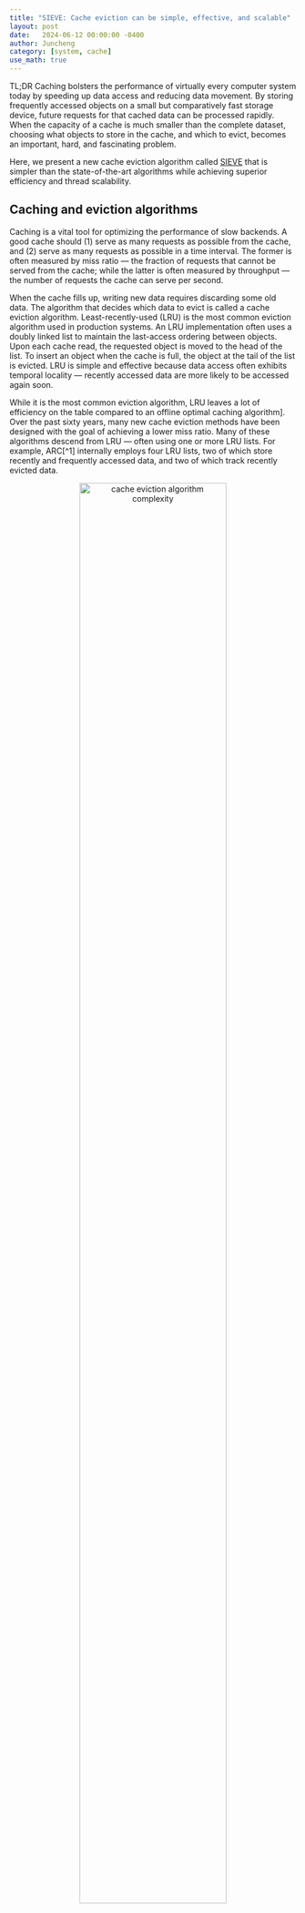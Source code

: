 ```yaml
---
title: "SIEVE: Cache eviction can be simple, effective, and scalable"
layout: post
date:   2024-06-12 00:00:00 -0400
author: Juncheng
category: [system, cache]
use_math: true
---
```


TL;DR
Caching bolsters the performance of virtually every computer system today by speeding up data access and reducing data movement. By storing frequently accessed objects on a small but comparatively fast storage device, future requests for that cached data can be processed rapidly. When the capacity of a cache is much smaller than the complete dataset, choosing what objects to store in the cache, and which to evict, becomes an important, hard, and fascinating problem.

Here, we present a new cache eviction algorithm called [SIEVE](https://sieve-cache.com) that is simpler than the state-of-the-art algorithms while achieving superior efficiency and thread scalability. 


## Caching and eviction algorithms
Caching is a vital tool for optimizing the performance of slow backends. A good cache should (1) serve as many requests as possible from the cache, and (2) serve as many requests as possible in a time interval. The former is often measured by miss ratio — the fraction of requests that cannot be served from the cache; while the latter is often measured by throughput — the number of requests the cache can serve per second. 

When the cache fills up, writing new data requires discarding some old data. The algorithm that decides which data to evict is called a cache eviction algorithm. Least-recently-used (LRU) is the most common eviction algorithm used in production systems. An LRU implementation often uses a doubly linked list to maintain the last-access ordering between objects. Upon each cache read, the requested object is moved to the head of the list. To insert an object when the cache is full, the object at the tail of the list is evicted. LRU is simple and effective because data access often exhibits temporal locality — recently accessed data are more likely to be accessed again soon. 

While it is the most common eviction algorithm, LRU leaves a lot of efficiency on the table compared to an offline optimal caching algorithm]. Over the past sixty years, many new cache eviction methods have been designed with the goal of achieving a lower miss ratio. Many of these algorithms descend from LRU — often using one or more LRU lists. For example, ARC[^1] internally employs four LRU lists, two of which store recently and frequently accessed data, and two of which track recently evicted data. 

<center>
<figure style="width: 80%" class="align-center">
  <img src="/assets/posts/2024-06-12-sieve/complexity.svg" alt="cache eviction algorithm complexity" style="width:80%">
  <figcaption><h4>Figure 1. Eviction algorithms have become increasingly complex over time. The darkness of color indicates the complexity of the algorithm. </h4></figcaption>
</figure> 
</center>

While a range of algorithms have been proposed to improve efficiency, they have become increasingly complex over time. As a result, these algorithms are difficult for systems builders to implement and debug, and most of them have never been adopted in real systems. 

Moreover, LRU and LRU-based algorithms suffer from a scalability problem. Because each cache read modifies the head of a doubly linked list, which is guarded by a lock, an LRU cache cannot exploit the many cores in modern CPUs.

Can we yearn, then, for a cache algorithm that is not just efficient and scalable, but also simple enough to be practical? History suggests the pursuit is unlikely to bear fruit, but a richer trove of data than researchers have previously had available lends us hope. 





## Modern web cache workloads
While the very mention of caching may conjure images of traditional block and page caches, the web cache deployments that power our online life have grown meteorically over the past decade. In the data center, for instance, key-value caches are widely deployed at scale (e.g., PBs at Google[^2]) to temporarily store computed results, such as SQL query results and machine learning predictions. On the edge of the Internet, Content Delivery Networks (CDNs) deliver images and videos to end-users quickly and cheaply. 

The data access patterns of these web caches, specifically in key-value and CDN workloads, differ markedly from traditional page cache workloads. For instance, whereas loops and scans of address ranges are common access patterns in block cache workloads[^3], they are very rare in web cache workloads. Instead, the objects in web cache workloads invariably exhibit skewed and long-tailed popularity distributions that follow a power-law[^4]. 




<center>
<figure style="width: 80%" class="align-center">
  <img src="/assets/posts/2024-06-12-sieve/oneHit.svg" alt="a toy example of one-hit wonders" style="width:80%">
  <figcaption><h4>Figure 2. A toy example illustrating that shorter request sequences have higher one-hit-wonder ratios. There are seventeen requests for five objects, one of which (E) is a one-hit wonder. In a shorter request sequence, e.g., from the first to the eighth request, there are four objects, two of which (C and D) are one-hit wonders. </h4></figcaption>
</figure> 
</center>


Our recent study found that most objects in web cache workloads are never reused before being evicted[^5]. Following an industry convention, we call these objects one-hit wonders. The metric one-hit-wonder ratio measures the fraction of objects being one-hit wonders in a request sequence. We found that shorter request sequences often show higher one-hit-wonder ratios. The figure above shows an example request sequence, where the full sequence has seventeen requests for five objects. There is only one one-hit wonder in the sequence and the one-hit-wonder ratio is 20%. However, if we consider only the window of requests between one and eight then there are four objects being requested and the one-hit-wonder ratio is 50%. 

Why do we care about short request sequences? The reason is simple — a cache has limited capacity, so it will not observe the full request sequence before it begins to evict objects. The implication of this observation is that most of the objects in the cache are not reused before eviction. Therefore, we should not keep these objects around in the cache for a long time. But how do we know what items are worth keeping? 




## How to design more efficient yet simple eviction algorithms 
We view a cache as a list logically ordered by eviction preference — items would be evicted in that preference order[^6]. Promotion and demotion are two internal operations used to maintain the object ordering in a cache. Traditional LRU-based algorithms use eager promotion, which moves an object to the head of the list upon each request. Meanwhile, they rely on passive demotion to move objects down the list. 

However, the LRU approach has two drawbacks. First, eager promotion requires taking a lock on each cache hit, which limits the throughput and scalability of the cache. Second, as we have shown, many objects in the cache are one-hit wonders, yet passive demotion allows them to stay in the cache for a long time and waste precious space from others. The problem gets amplified in the big data era where a huge volume of data is being generated while most data are rarely accessed again. 





<center>
<figure style="width: 80%" class="align-center">
  <img src="/assets/posts/2024-06-12-sieve/lpqd.svg" alt="Lazy promotion, quick demotion" style="width:80%">
  <figcaption><h4>Figure 3. Traditional LRU-based eviction algorithms focus on eager promotion and passive demotion. We argue that quick demotion and lazy promotion should be used. </h4></figcaption>
</figure> 
</center>


We argue that an efficient cache eviction algorithm should use lazy promotion and quick demotion[^6]. Lazy promotion decides whether to promote cached objects or not only at eviction time, aiming to retain popular objects with minimal effort. An example of lazy promotion is adding reinsertion to FIFO (First-in-first-out). Lazy promotion can improve (1) throughput due to less computation and lock contention and (2) efficiency due to more information about an object at eviction. 
Quick demotion removes most objects quickly after they are inserted. This is critical because most objects are not reused before eviction. Our previous work leverages this idea and designed S3-FIFO, a cache eviction algorithm that only uses FIFO[^5]. S3-FIFO is an efficient cache algorithm that scales better than state-of-the-art eviction algorithms, but, while simple, is still more intricate than the litmus test of algorithms like LRU. Below, we introduce SIEVE, the simplest approach we have found to effectively achieve both lazy promotion and quick demotion for cache replacement. 






## A new cache eviction algorithm: SIEVE
### SIEVE Design
**Data structure**. SIEVE requires only one FIFO list and one pointer called a “hand”. The list maintains the insertion order between objects. Each object in the list uses one bit to track the visited status. The hand points to the next eviction candidate in the cache and moves from the tail to the head of the list. Note that unlike some existing algorithms, e.g., LRU, FIFO, and CLOCK, in which the eviction candidate is always the tail object, the eviction candidate in SIEVE is an object that can be in the middle of the list. 
<center>
<figure style="width: 80%" class="align-center">
  <img src="/assets/posts/2024-06-12-sieve/sieve_diagram.gif" alt="SIEVE diagram" style="width:80%">
  <figcaption><h4>Figure 4. An illustration of SIEVE operations. </h4></figcaption>
</figure> 
</center>




**SIEVE operations**. A cache hit in SIEVE sets the visited bit of the accessed object to true. For a popular object whose visited bit is already set, cache hits do not perform any metadata update. During a cache miss, SIEVE examines the object pointed by the hand. If it has been visited, the visited bit is reset, and the hand moves to the next position (the retained object stays in the original position of the list). It continues this process until it encounters an object that has not been visited, and it evicts the object. After the eviction, the hand points to the previous object in the list. While an evicted object is in the middle of the queue most of the time, a new object is always inserted into the head of the queue. In other words, the new objects and the retained objects are not mixed together. We illustrate SIEVE operations above. 

<center>
<figure style="width: 80%" class="align-center">
  <img src="/assets/posts/2024-06-12-sieve/sieve_illustration.png" alt="SIEVE illustration" style="width:80%">
  <figcaption><h4>Figure 5. A comparison of SIEVE and FIFO-Reinsertion.The left shows the insertion strategy, while the right shows the difference between object ages between FIFO-reinsertion and SIEVE. Both algorithms use one bit to track object popularity. However, FIFO-Reinsertion reinserts retained objects to the head, mixing with new objects, while SIEVE keeps retained objects at the original position, separating old and new objects. </h4></figcaption>
</figure> 
</center>


At a glance, SIEVE looks similar to FIFO-Reinsertion, also known as CLOCK and Second Chance, which also uses a bit to track popularity. However, SIEVE differs in where a retained object is kept. SIEVE keeps the object in the original, old position. FIFO-Reinsertion, in contrast, inserts the object at the head, together with newly inserted objects, as depicted in the figure above. The moving hand permits SIEVE to perform quick demotions. When the hand moves to the head, new objects that have not been revisited are quickly evicted. We describe the algorithm in more detail below. 



```python
def cache_hit(obj):
    obj.visited = true

def next_hand(hand):
     hand = hand.prev
     if hand is None:
         hand = tail
     return hand

def cache_evict():
     # find the first object that has not been visited
     while hand.visited:
         hand.visited = false
         hand = next_hand(hand)

     obj_to_evict = hand   
     hand = next_hand(hand)   

     # evict the object 
     obj_to_evict.prev.next = obj_to_evict.next
     obj_to_evict.next.prev = obj_to_evict.prev
     remove_from_hash_table(obj_to_evict)

```








### Evaluation 
<style>
    table {
        margin-left: auto;
        margin-right: auto;
    }
</style>

| trace  collection | collection time | #traces | cache type | # request (million) | # object (million) |
|-------------------|----------------:|--------:|-----------:|--------------------:|-------------------:|
| CDN1              |            2021 |    1273 |     object |              37,460 |              2,652 |
| CDN2              |            2018 |     219 |     object |               3,728 |                298 |
| Tencent Photo     |            2018 |       2 |     object |               5,650 |              1,038 |
| Wiki CDN          |            2019 |       3 |     object |               2,863 |                 56 |
| Twitter KV        |            2020 |      54 |         KV |             195,441 |             10,560 |
| Meta KV           |            2022 |       5 |         KV |               1,644 |                 82 |
| Meta CDN          |            2023 |       3 |     object |                 231 |                 76 |



You may wonder how much better a simple algorithm like SIEVE can outperform LRU. We used open-source traces from Twitter, Meta, Wikimedia, Tencent, and two proprietary CDN datasets to evaluate the algorithms. We list the dataset information in Table 1. It consists of 1559 traces that together contain 247,017 million requests to 14,852 million objects. We implemented SIEVE and state-of-the-art eviction algorithms in libCacheSim[^7] to compare their efficiency. We have also implemented SIEVE in Meta Cachelib to compare its throughput and scalability with optimized LRU. We replayed the traces as a closed system with instant on-demand fill. 

Miss ratio serves as a key performance indicator when evaluating the efficiency of a cache system. However, when analyzing different traces (even within the same dataset), the miss ratios can vary significantly, making direct comparisons and visualizations infeasible. Therefore, we calculate the miss ratio reduction relative to FIFO. 





<center>
<figure style="width: 80%" class="align-center">
  <img src="/assets/posts/2024-06-12-sieve/mr_akamai_large_p90.png" alt="effiency result" style="width:64%">
  <figcaption><h4>Figure 6. The boxplot shows the miss ratio reduction from FIFO over all traces in the CDN1 dataset. The box shows P25 and P75, the whiskers show P10 and P90, and the triangle shows the mean. SIEVE achieves similar or better miss ratio reduction compared to state-of-the-art algorithms. </h4></figcaption>
</figure> 
</center>




**Efficiency**. Figure 6 above shows the miss ratio reduction (from FIFO) of different algorithms across traces. SIEVE demonstrates the most significant reductions across nearly all percentiles. For example, SIEVE reduces FIFO’s miss ratio by more than 42% on 10% of the traces (top whisker) with a mean of 21%. As a comparison, all other algorithms have similar or smaller reductions on this dataset. For example, CLOCK/FIFO-Reinsertion, which is conceptually similar to SIEVE, can only reduce FIFO’s miss ratio by 15% on average. Compared to advanced algorithms, e.g., ARC, SIEVE reduces ARC miss ratio by up to 63.2% with a mean of 1.5%. Note that, more than 1000 traces were used in the evaluation, so a small move of the box (e.g., the mean value) is non-trivial. We refer interested readers to further figures in our NSDI'24 paper[^8]. 


<center>
<figure style="width: 80%" class="align-center">
  <img src="/assets/posts/2024-06-12-sieve/metakv_scalability_linear.png" alt="scalability result" style="width:64%">
  <figcaption><h4>Figure 7. SIEVE achieves better thread scalability than optimized LRU. </h4></figcaption>
</figure> 
</center>

**Scalability**. Besides efficiency, throughput is the other important metric for caching systems. Figure 6 BELOW shows how throughput grows with the number of trace replay threads using a production trace from Meta. 
Because scalability is important for production systems, Meta engineers spent a significant amount of effort to improve the scalability of LRU-based algorithms. For example, objects that were promoted to the head of the queue in the last 60 seconds are not promoted again. Moreover, Cachelib uses a lock combining technique to elide expensive coherence and synchronization operations to boost throughput. Therefore, the optimized LRU and TwoQ show impressive scalability results compared to strict LRU. Compared to these LRU-based algorithms, SIEVE does not require “promotion” at each cache hit. Therefore, it is faster and more scalable. At a single thread, SIEVE is 16% faster than the optimized LRU. At 16 threads, SIEVE shows more than 2× higher throughput than the optimized LRU and TwoQ on the Meta trace. 



| Cache library |  Language  | Lines of change |
|:-------------:|:----------:|:---------------:|
|   groupcache  |   Golang   |        21       |
|   mnemonist   | Javascript |        12       |
|     lru-rs    |    Rust    |        16       |
|    lru-dict   | Python + C |        21       |


**Simplicity**. SIEVE not only achieves better efficiency, higher throughput, and better scalability, but it is also very simple. We chose the most popular cache libraries/systems from five different languages: C++, Go, JavaScript, Python, and Rust, and replaced the LRU with SIEVE. Although different libraries/systems have different implementations of LRU, e.g., most use doubly-linked lists, and some use arrays, we find that switching from LRU to SIEVE is very easy. Table 2 shows the number of lines (not including the tests) needed to replace LRU — all implementations require no more than 21 lines of code changes.



### Why does SIEVE work? 

<center>
<figure style="width: 80%" class="align-center">
  <img src="/assets/posts/2024-06-12-sieve/sieve_sifting.png" alt="SIEVE name" style="width:80%">
  <figcaption><h4>Figure 8. An illustration of why SIEVE works. The density of colors indicates inherent object popularity (blue: newly inserted objects; red: old objects in each round), and the letters represent object IDs. The first queue captures the state at the start of the first round, and the second queue captures the state at the end of the first round. </h4></figcaption>
</figure> 
</center>

You may wonder why this algorithm is called SIEVE. The reason is that the “hand” in SIEVE functions as a sieve: it sifts through the cache to filter out unpopular objects and retain the popular ones. We illustrate this process in the figure above. Each column represents a snapshot of the cached objects over time from left to right. As the hand moves from the tail (the oldest object) to the head (the newest object), objects that have not been visited are evicted. For example, after the first round of sifting, objects at least as popular as A remain in the cache while others are evicted. The newly admitted objects are placed at the head of the queue. During the subsequent rounds of sifting, if objects that survived previous rounds remain popular, they will stay in the cache. In such a case, since most old objects are not evicted, the eviction hand quickly moves past the old popular objects to the queue positions close to the head. This allows newly inserted objects to be quickly assessed and evicted, putting greater eviction pressure on unpopular items (such as “one-hit wonders”) than LRU-based eviction algorithms. 


## Conclusion
In this article, we discuss the skewed access pattern in web cache workloads and how to design new cache eviction algorithms. We illustrate two properties that efficient cache eviction algorithms usually have: lazy promotion and quick demotion. SIEVE is a new cache eviction algorithm that leverages these two ideas, while maintaining simplicity and scalability. It uses a FIFO queue with a moving hand to retain popular objects in place and remove unpopular objects quickly. 


## Reference
[^1] Megiddo, Nimrod, and Dharmendra S. Modha. "{ARC}: A {Self-Tuning}, low overhead replacement cache." 2nd USENIX Conference on File and Storage Technologies (FAST 03). 2003.

[^2] Singhvi, Arjun, et al. "Cliquemap: Productionizing a rma-based distributed caching system." Proceedings of the 2021 ACM SIGCOMM 2021 Conference. 2021.

[^3] Rodriguez, Liana V., et al. "Learning cache replacement with {CACHEUS}." 19th USENIX Conference on File and Storage Technologies (FAST 21). 2021.

[^4] Yang, Juncheng,et al. "A large-scale analysis of hundreds of in-memory cache clusters at Twitter." 14th USENIX Symposium on Operating Systems Design and Implementation (OSDI 20). 2020.

[^5] Yang, Juncheng, et al. "FIFO queues are all you need for cache eviction." Proceedings of the 29th Symposium on Operating Systems Principles. 2023.

[^6] Yang, Juncheng, et al. "FIFO can be Better than LRU: the Power of Lazy Promotion and Quick Demotion." Proceedings of the 19th Workshop on Hot Topics in Operating Systems. 2023.

[^7] https://libcachesim.com

[^8] Zhang, Yazhuo, et al. "Sieve is simpler than lru: an efficient turn-key eviction algorithm for web caches." 21st USENIX Symposium on Networked Systems Design and Implementation (NSDI 24). USENIX Association. 2024.







**More information can be found in our [website](https://sieve-cache.com) and [NSDI paper](https://www.usenix.org/conference/nsdi24/presentation/zhang-yazhuo)**. 



